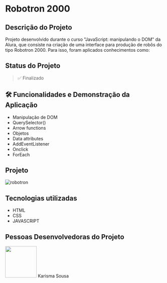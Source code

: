 <h1 text-align=center>Robotron 2000</h1>

## Descrição do Projeto
Projeto desenvolvido durante o curso "JavaScript: manipulando o DOM" da Alura, que consiste na criação de uma interface para produção de robôs do tipo Robotron 2000. Para isso, foram aplicados conhecimentos como:

## Status do Projeto
> ✅ Finalizado

## 🛠️ Funcionalidades e Demonstração da Aplicação
- Manipulação de DOM
- QuerySelector()
- Arrow functions
- Objetos
- Data attributes
- AddEventListener
- Onclick
- ForEach
 
## Projeto
![robotron](https://github.com/karismasousa/robotron_2000/assets/106543715/8ac22001-aa1b-4e37-b167-9d2f193ef23e)

## Tecnologias utilizadas
- HTML
- CSS
- JAVASCRIPT

## Pessoas Desenvolvedoras do Projeto
<img style="width:100px" border-radius=10px src="https://user-images.githubusercontent.com/106543715/236315303-48334824-b6ab-44ff-ae24-65ed558ae6c2.PNG">
Karisma Sousa
